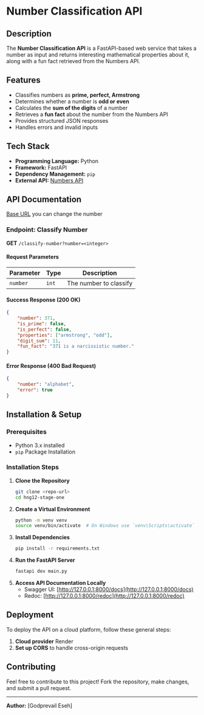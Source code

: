 # Number Classification API

## Description
The **Number Classification API** is a FastAPI-based web service that takes a number as input and returns interesting mathematical properties about it, along with a fun fact retrieved from the Numbers API.

## Features
- Classifies numbers as **prime, perfect, Armstrong**
- Determines whether a number is **odd or even**
- Calculates the **sum of the digits** of a number
- Retrieves a **fun fact** about the number from the Numbers API
- Provides structured JSON responses
- Handles errors and invalid inputs

## Tech Stack
- **Programming Language:** Python
- **Framework:** FastAPI
- **Dependency Management:** `pip`
- **External API:** [Numbers API](http://numbersapi.com/)

## API Documentation
[Base URL](https://hng12-stage-one-4lvf.onrender.com/api/classify-number?num=371) you can change the number

### Endpoint: Classify Number
**GET** `/classify-number?number=<integer>`

#### **Request Parameters**
| Parameter | Type    | Description               |
|-----------|--------|---------------------------|
| `number`  | `int`  | The number to classify    |

#### **Success Response (200 OK)**
```json
{
    "number": 371,
    "is_prime": false,
    "is_perfect": false,
    "properties": ["armstrong", "odd"],
    "digit_sum": 11,
    "fun_fact": "371 is a narcissistic number."
}
```

#### **Error Response (400 Bad Request)**
```json
{
    "number": "alphabet",
    "error": true
}
```

## Installation & Setup
### **Prerequisites**
- Python 3.x installed
- `pip` Package Installation

### **Installation Steps**
1. **Clone the Repository**
   ```bash
   git clone <repo-url>
   cd hng12-stage-one
   ```
2. **Create a Virtual Environment**
   ```bash
   python -m venv venv
   source venv/bin/activate  # On Windows use `venv\Scripts\activate`
   ```
3. **Install Dependencies**
   ```bash
   pip install -r requirements.txt
   ```
4. **Run the FastAPI Server**
   ```bash
   fastapi dev main.py
   ```
5. **Access API Documentation Locally**
   - Swagger UI: [http://127.0.0.1:8000/docs](http://127.0.0.1:8000/docs)
   - Redoc: [http://127.0.0.1:8000/redoc](http://127.0.0.1:8000/redoc)

## Deployment
To deploy the API on a cloud platform, follow these general steps:
1. **Cloud provider** Render
2. **Set up CORS** to handle cross-origin requests

## Contributing
Feel free to contribute to this project! Fork the repository, make changes, and submit a pull request.

---
**Author:** [Godprevail Eseh]

